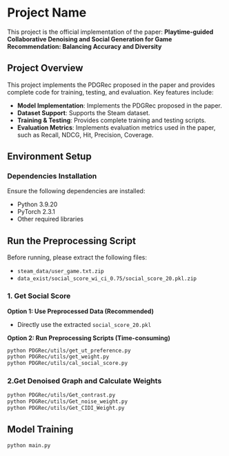 # Project Name

This project is the official implementation of the paper: **Playtime-guided Collaborative Denoising and Social Generation for Game Recommendation: Balancing Accuracy and Diversity**

## Project Overview

This project implements the PDGRec proposed in the paper and provides complete code for training, testing, and evaluation. Key features include:
- **Model Implementation**: Implements the PDGRec proposed in the paper.
- **Dataset Support**: Supports the Steam dataset.
- **Training & Testing**: Provides complete training and testing scripts.
- **Evaluation Metrics**: Implements evaluation metrics used in the paper, such as Recall, NDCG, Hit, Precision, Coverage.

## Environment Setup

### Dependencies Installation
Ensure the following dependencies are installed:
- Python 3.9.20
- PyTorch 2.3.1
- Other required libraries

## Run the Preprocessing Script  

Before running, please extract the following files:  

- `steam_data/user_game.txt.zip`  
- `data_exist/social_score_wi_ci_0.75/social_score_20.pkl.zip`  

### 1. Get Social Score  

**Option 1: Use Preprocessed Data (Recommended)**  
- Directly use the extracted `social_score_20.pkl`  

**Option 2: Run Preprocessing Scripts (Time-consuming)**  
```bash
python PDGRec/utils/get_ut_preference.py  
python PDGRec/utils/get_weight.py  
python PDGRec/utils/cal_social_score.py
```

### 2.Get Denoised Graph and Calculate Weights
```bash
python PDGRec/utils/Get_contrast.py  
python PDGRec/utils/Get_noise_weight.py  
python PDGRec/utils/Get_CIDI_Weight.py  
```
## Model Training
```bash
python main.py 
```
